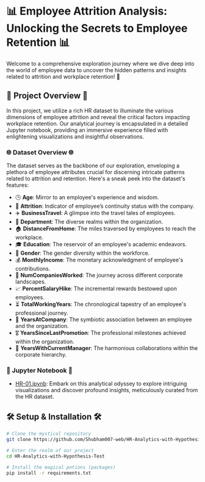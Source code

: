 # 📊 Employee Attrition Analysis: Unlocking the Secrets to Employee Retention 📊

Welcome to a comprehensive exploration journey where we dive deep into the world of employee data to uncover the hidden patterns and insights related to attrition and workplace retention! 🌟

## 🚀 Project Overview 🚀
In this project, we utilize a rich HR dataset to illuminate the various dimensions of employee attrition and reveal the critical factors impacting workplace retention. Our analytical journey is encapsulated in a detailed Jupyter notebook, providing an immersive experience filled with enlightening visualizations and insightful observations.

### 🌐 Dataset Overview 🌐
The dataset serves as the backbone of our exploration, enveloping a plethora of employee attributes crucial for discerning intricate patterns related to attrition and retention. Here's a sneak peek into the dataset's features:
- 🕒 **Age**: Mirror to an employee's experience and wisdom.
- 🏁 **Attrition**: Indicator of employee’s continuity status with the company.
- ✈️ **BusinessTravel**: A glimpse into the travel tales of employees.
- 🏢 **Department**: The diverse realms within the organization.
- 🏠 **DistanceFromHome**: The miles traversed by employees to reach the workplace.
- 🎓 **Education**: The reservoir of an employee's academic endeavors.
- 🚻 **Gender**: The gender diversity within the workforce.
- 💰 **MonthlyIncome**: The monetary acknowledgment of employee's contributions.
- 🔄 **NumCompaniesWorked**: The journey across different corporate landscapes.
- 📈 **PercentSalaryHike**: The incremental rewards bestowed upon employees.
- ⏳ **TotalWorkingYears**: The chronological tapestry of an employee's professional journey.
- 📆 **YearsAtCompany**: The symbiotic association between an employee and the organization.
- 🎖️ **YearsSinceLastPromotion**: The professional milestones achieved within the organization.
- 👥 **YearsWithCurrentManager**: The harmonious collaborations within the corporate hierarchy.

### 📓 Jupyter Notebook 📓
- [HR-01.ipynb](https://github.com/Shubham007-web/HR-Analytics-with-Hypothesis-Test./blob/main/HR-01.ipynb): Embark on this analytical odyssey to explore intriguing visualizations and discover profound insights, meticulously curated from the HR dataset.

## 🛠️ Setup & Installation 🛠️
```sh
# Clone the mystical repository
git clone https://github.com/Shubham007-web/HR-Analytics-with-Hypothesis-Test..git

# Enter the realm of our project
cd HR-Analytics-with-Hypothesis-Test

# Install the magical potions (packages)
pip install -r requirements.txt


